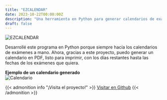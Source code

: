 ```yaml
---
title: "EZCALENDAR"
date: 2023-10-22T00:00:00Z
description: "Una herramienta en Python para generar calendarios de exámenes en PDF automáticamente."
draft: false
---
```

![EZCALENDAR](/EZCALENDAR.png)

Desarrollé este programa en Python porque siempre hacía los calendarios de exámenes a mano. Ahora, gracias a este proyecto, puedo generar un calendario en PDF, listo para imprimir, con los días restantes hasta las fechas de los exámenes que quiera.

**Ejemplo de un calendario generado**  
![Calendario](/calendar.png)

{{< admonition info "¡Visita el proyecto!" >}}
[Visitar en Github](https://github.com/RodrigoPerez943/EZCALENDAR)
{{< /admonition >}}



